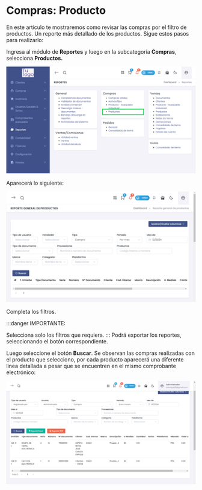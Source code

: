# Compras: Producto

En este artículo te mostraremos como revisar las compras por el filtro de productos. Un reporte más detallado de los productos. Sigue estos pasos para realizarlo:

Ingresa al módulo de **Reportes** y luego en la subcategoría **Compras**, selecciona **Productos.**

![Alt text](img/Compras_productos_01.png)

Aparecerá lo siguiente:

![Alt text](img/Compras_productos_02.png)

Completa los filtros.

:::danger IMPORTANTE:

Selecciona solo los filtros que requiera.
:::
Podrá exportar los reportes, seleccionando el botón correspondiente.

Luego seleccione el botón **Buscar**. Se observan las compras realizadas con el producto que selecciono, por cada producto aparecerá una diferente linea detallada a pesar que se encuentren en el mismo comprobante electrónico:

![Alt text](img/Compras_productos_04.png)
